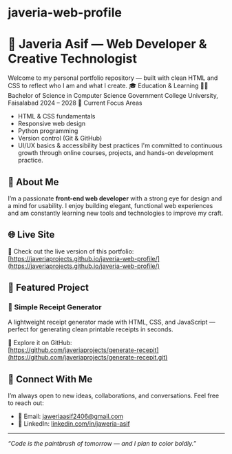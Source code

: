 # javeria-web-profile
# 💼 Javeria Asif — Web Developer & Creative Technologist

Welcome to my personal portfolio repository — built with clean HTML and CSS to reflect who I am and what I create.
🎓 Education & Learning
🧑‍🎓 Bachelor of Science in Computer Science
Government College University, Faisalabad
2024 – 2028 
📘 Current Focus Areas
- HTML & CSS fundamentals
- Responsive web design
- Python programming
- Version control (Git & GitHub)
- UI/UX basics & accessibility best practices
I'm committed to continuous growth through online courses, projects, and hands-on development practice.
## 🌟 About Me

I’m a passionate **front-end web developer** with a strong eye for design and a mind for usability. I enjoy building elegant, functional web experiences and am constantly learning new tools and technologies to improve my craft.

## 🌐 Live Site

🔗 Check out the live version of this portfolio:  
[https://javeriaprojects.github.io/javeria-web-profile/](https://javeriaprojects.github.io/javeria-web-profile/)

## 🧪 Featured Project

### 🧾 Simple Receipt Generator  
A lightweight receipt generator made with HTML, CSS, and JavaScript — perfect for generating clean printable receipts in seconds.

🔗 Explore it on GitHub:  
[https://github.com/javeriaprojects/generate-recepit](https://github.com/javeriaprojects/generate-recepit.git)

## 💬 Connect With Me

I’m always open to new ideas, collaborations, and conversations. Feel free to reach out:

- 📧 Email: [jaweriaasif2406@gmail.com](mailto:jaweriaasif2406@gmail.com)
- 💼 LinkedIn: [linkedin.com/in/jaweria-asif](https://www.linkedin.com/in/jaweria-asif-4ba8b8366)

---

_“Code is the paintbrush of tomorrow — and I plan to color boldly.”_
